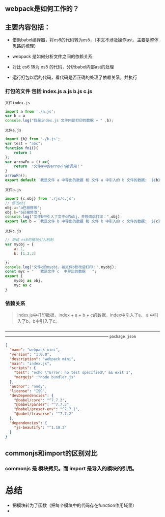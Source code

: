 ## webpack是如何工作的？

## 主要内容包括：

- 借助babel编译器，将es6的代码转为es5，（本文不涉及操作ast，主要是整体思路的梳理）

- webpack 是如何分析文件之间的依赖关系 

- 对比 es6 转为 es5 的代码，分析babel内部ast的处理

- 运行打包以后的代码，看代码是否正确的处理了依赖关系，并执行

### 打包的文件 包括 index.js  a.js b.js c.js
`文件index.js`

```js
import a from './a.js';
var b = a
console.log("我是index.js 文件内部打印的数据 + " ,b);

```
`文件a.js`

```js
import {b} from './b.js';
var test = "abc";
function fn1(){
    return 1
};
var arrowFn = () =>{
    return  "文件a中的arrowFn被调用！"
}
arrowFn();
export default `我是文件 a 中导出的数据 和 文件 a 中引入的 b 文件的数据:  ${b}`;
```

`文件b.js`
```js
import {c,obj} from './js/c.js';
// 修改obj
obj.a="a已被修改";
obj.b="b已被修改";
console.log("文件b中引入了文件c的obj，并修改后打印：",obj);
export let b = `我是文件 b 中导出的数据 和 文件 b 中引入的 c 文件的数据:  ${c}`;
```

`文件c.js`
```js
// 测试 es6的模块引入机制
var myobj = {
    a: 1,
    b: [1,2,3]

};
console.log("文件c的myobj，被文件b修改后打印：",myobj);
const myc = "   我是文件 c  中导出的数据   ";
export {
    myobj as obj,
    myc as c
}

```

### 依赖关系
> index.js中打印数据，index + a + b + c的数据，index中引入了a， a 中引入了b，b中引入了c。 


————————————————————————————————————————————————————————————
` package.json `
```json 
{
  "name": "webpack-mini",
  "version": "1.0.0",
  "description": "webpack mini",
  "main": "index.js",
  "scripts": {
    "test": "echo \"Error: no test specified\" && exit 1",
    "mergejs" :"node bundler.js"
  },
  "author": "andy",
  "license": "ISC",
  "devDependencies": {
    "@babel/core": "^7.7.2",
    "@babel/parser": "^7.7.3",
    "@babel/preset-env": "^7.7.1",
    "@babel/traverse": "^7.7.2"
  },
  "dependencies": {
    "js-beautify": "^1.10.2"
  }
}
```

 ## commonjs和import的区别对比

 ### commonjs 是 模块拷贝。而 import 是导入的模块的引用。


 # 总结

 + 把模块转为了函数（把每个模块中的代码存在function作用域里）
 + 
